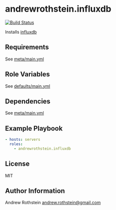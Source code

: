 andrewrothstein.influxdb
=========
[![Build Status](https://travis-ci.org/andrewrothstein/ansible-influxdb.svg?branch=master)](https://travis-ci.org/andrewrothstein/ansible-influxdb)

Installs [influxdb](https://www.influxdata.com/)

Requirements
------------

See [meta/main.yml](meta/main.yml)

Role Variables
--------------

See [defaults/main.yml](defaults/main.yml)

Dependencies
------------

See [meta/main.yml](meta/main.yml)

Example Playbook
----------------

```yml
- hosts: servers
  roles:
    - andrewrothstein.influxdb
```

License
-------

MIT

Author Information
------------------

Andrew Rothstein <andrew.rothstein@gmail.com>
